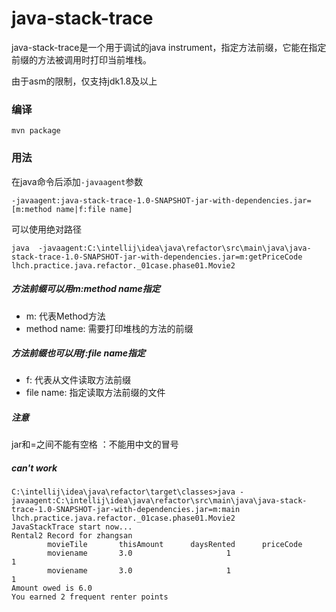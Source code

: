 # java-stack-trace

java-stack-trace是一个用于调试的java instrument，指定方法前缀，它能在指定前缀的方法被调用时打印当前堆栈。

由于asm的限制，仅支持jdk1.8及以上
### 编译
```shell
mvn package
```

### 用法
在java命令后添加`-javaagent`参数
```shell
-javaagent:java-stack-trace-1.0-SNAPSHOT-jar-with-dependencies.jar=[m:method name|f:file name]
```
可以使用绝对路径
```shell
java  -javaagent:C:\intellij\idea\java\refactor\src\main\java\java-stack-trace-1.0-SNAPSHOT-jar-with-dependencies.jar=m:getPriceCode lhch.practice.java.refactor._01case.phase01.Movie2

```
##### 方法前缀可以用m:method name指定
 - m: 代表Method方法
 - method name: 需要打印堆栈的方法的前缀
 
##### 方法前缀也可以用f:file name指定
 - f: 代表从文件读取方法前缀
 - file name: 指定读取方法前缀的文件

##### 注意
jar和=之间不能有空格
：不能用中文的冒号


##### can't work
```jshelllanguage
C:\intellij\idea\java\refactor\target\classes>java -javaagent:C:\intellij\idea\java\refactor\src\main\java\java-stack-trace-1.0-SNAPSHOT-jar-with-dependencies.jar=m:main lhch.practice.java.refactor._01case.phase01.Movie2
JavaStackTrace start now...
Rental2 Record for zhangsan
        movieTile       thisAmount      daysRented      priceCode
        moviename       3.0                     1                       1
        moviename       3.0                     1                       1
Amount owed is 6.0
You earned 2 frequent renter points
```